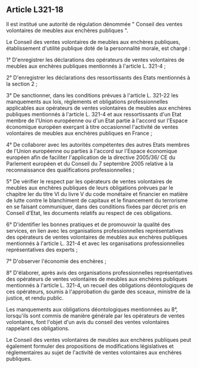 Article L321-18
----
Il est institué une autorité de régulation dénommée " Conseil des ventes
volontaires de meubles aux enchères publiques ".

Le Conseil des ventes volontaires de meubles aux enchères publiques,
établissement d'utilité publique doté de la personnalité morale, est chargé :

1° D'enregistrer les déclarations des opérateurs de ventes volontaires de
meubles aux enchères publiques mentionnés à l'article L. 321-4 ;

2° D'enregistrer les déclarations des ressortissants des Etats mentionnés à la
section 2 ;

3° De sanctionner, dans les conditions prévues à l'article L. 321-22 les
manquements aux lois, règlements et obligations professionnelles applicables aux
opérateurs de ventes volontaires de meubles aux enchères publiques mentionnés à
l'article L. 321-4 et aux ressortissants d'un Etat membre de l'Union européenne
ou d'un Etat partie à l'accord sur l'Espace économique européen exerçant à titre
occasionnel l'activité de ventes volontaires de meubles aux enchères publiques
en France ;

4° De collaborer avec les autorités compétentes des autres Etats membres de
l'Union européenne ou parties à l'accord sur l'Espace économique européen afin
de faciliter l'application de la directive 2005/36/ CE du Parlement européen et
du Conseil du 7 septembre 2005 relative à la reconnaissance des qualifications
professionnelles ;

5° De vérifier le respect par les opérateurs de ventes volontaires de meubles
aux enchères publiques de leurs obligations prévues par le chapitre Ier du titre
VI du livre V du code monétaire et financier en matière de lutte contre le
blanchiment de capitaux et le financement du terrorisme en se faisant
communiquer, dans des conditions fixées par décret pris en Conseil d'Etat, les
documents relatifs au respect de ces obligations.

6° D'identifier les bonnes pratiques et de promouvoir la qualité des services,
en lien avec les organisations professionnelles représentatives des opérateurs
de ventes volontaires de meubles aux enchères publiques mentionnés à l'article
L. 321-4 et avec les organisations professionnelles représentatives des experts
;

7° D'observer l'économie des enchères ;

8° D'élaborer, après avis des organisations professionnelles représentatives des
opérateurs de ventes volontaires de meubles aux enchères publiques mentionnés à
l'article L. 321-4, un recueil des obligations déontologiques de ces opérateurs,
soumis à l'approbation du garde des sceaux, ministre de la justice, et rendu
public.

Les manquements aux obligations déontologiques mentionnées au 8°, lorsqu'ils
sont commis de manière générale par les opérateurs de ventes volontaires, font
l'objet d'un avis du conseil des ventes volontaires rappelant ces obligations.

Le Conseil des ventes volontaires de meubles aux enchères publiques peut
également formuler des propositions de modifications législatives et
réglementaires au sujet de l'activité de ventes volontaires aux enchères
publiques.
